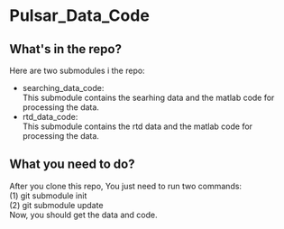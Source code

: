 Pulsar_Data_Code
=
What's in the repo?
-
Here are two submodules i the repo: 
* searching_data_code: <br>
     This submodule contains the searhing data and the matlab code for processing the data.
* rtd_data_code:<br>
     This submodule contains the rtd data and the matlab code for processing the data.

What you need to do?
-
After you clone this repo, You just need to run two commands:<br>
(1) git submodule init<br>
(2) git submodule update<br>
Now, you should get the data and code.<br>

